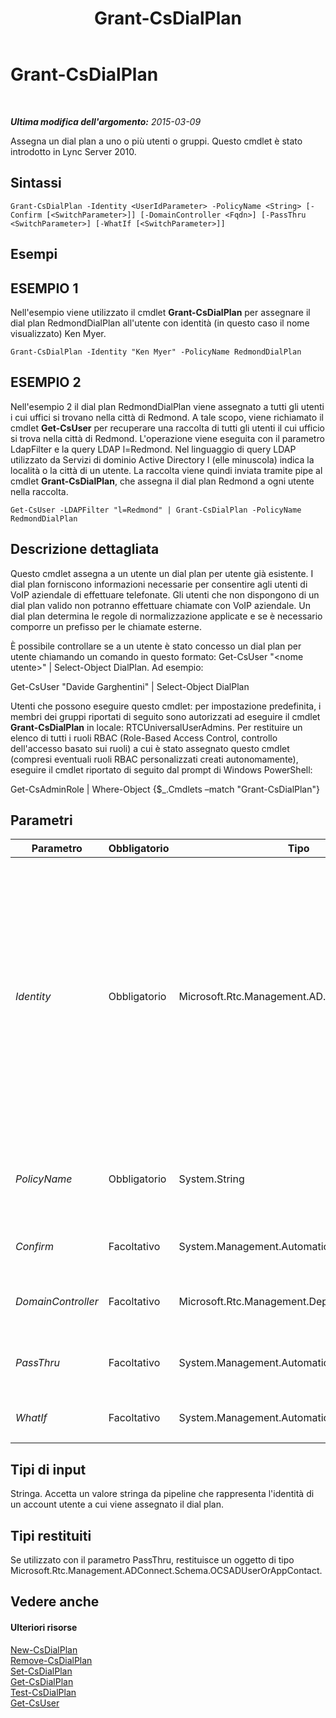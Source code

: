 ﻿---
title: Grant-CsDialPlan
TOCTitle: Grant-CsDialPlan
ms:assetid: 730ad014-b1e8-4f0a-be78-32b1b5488b78
ms:mtpsurl: https://technet.microsoft.com/it-it/library/Gg398547(v=OCS.15)
ms:contentKeyID: 49300967
ms.date: 08/24/2015
mtps_version: v=OCS.15
ms.translationtype: HT
---

# Grant-CsDialPlan

 

_**Ultima modifica dell'argomento:** 2015-03-09_

Assegna un dial plan a uno o più utenti o gruppi. Questo cmdlet è stato introdotto in Lync Server 2010.

## Sintassi

    Grant-CsDialPlan -Identity <UserIdParameter> -PolicyName <String> [-Confirm [<SwitchParameter>]] [-DomainController <Fqdn>] [-PassThru <SwitchParameter>] [-WhatIf [<SwitchParameter>]]

## Esempi

## ESEMPIO 1

Nell'esempio viene utilizzato il cmdlet **Grant-CsDialPlan** per assegnare il dial plan RedmondDialPlan all'utente con identità (in questo caso il nome visualizzato) Ken Myer.

    Grant-CsDialPlan -Identity "Ken Myer" -PolicyName RedmondDialPlan

## ESEMPIO 2

Nell'esempio 2 il dial plan RedmondDialPlan viene assegnato a tutti gli utenti i cui uffici si trovano nella città di Redmond. A tale scopo, viene richiamato il cmdlet **Get-CsUser** per recuperare una raccolta di tutti gli utenti il cui ufficio si trova nella città di Redmond. L'operazione viene eseguita con il parametro LdapFilter e la query LDAP l=Redmond. Nel linguaggio di query LDAP utilizzato da Servizi di dominio Active Directory l (elle minuscola) indica la località o la città di un utente. La raccolta viene quindi inviata tramite pipe al cmdlet **Grant-CsDialPlan**, che assegna il dial plan Redmond a ogni utente nella raccolta.

    Get-CsUser -LDAPFilter "l=Redmond" | Grant-CsDialPlan -PolicyName RedmondDialPlan

## Descrizione dettagliata

Questo cmdlet assegna a un utente un dial plan per utente già esistente. I dial plan forniscono informazioni necessarie per consentire agli utenti di VoIP aziendale di effettuare telefonate. Gli utenti che non dispongono di un dial plan valido non potranno effettuare chiamate con VoIP aziendale. Un dial plan determina le regole di normalizzazione applicate e se è necessario comporre un prefisso per le chiamate esterne.

È possibile controllare se a un utente è stato concesso un dial plan per utente chiamando un comando in questo formato: Get-CsUser "\<nome utente\>" | Select-Object DialPlan. Ad esempio:

Get-CsUser "Davide Garghentini" | Select-Object DialPlan

Utenti che possono eseguire questo cmdlet: per impostazione predefinita, i membri dei gruppi riportati di seguito sono autorizzati ad eseguire il cmdlet **Grant-CsDialPlan** in locale: RTCUniversalUserAdmins. Per restituire un elenco di tutti i ruoli RBAC (Role-Based Access Control, controllo dell'accesso basato sui ruoli) a cui è stato assegnato questo cmdlet (compresi eventuali ruoli RBAC personalizzati creati autonomamente), eseguire il cmdlet riportato di seguito dal prompt di Windows PowerShell:

Get-CsAdminRole | Where-Object {$\_.Cmdlets –match "Grant-CsDialPlan"}

## Parametri


<table>
<colgroup>
<col style="width: 25%" />
<col style="width: 25%" />
<col style="width: 25%" />
<col style="width: 25%" />
</colgroup>
<thead>
<tr class="header">
<th>Parametro</th>
<th>Obbligatorio</th>
<th>Tipo</th>
<th>Descrizione</th>
</tr>
</thead>
<tbody>
<tr class="odd">
<td><p><em>Identity</em></p></td>
<td><p>Obbligatorio</p></td>
<td><p>Microsoft.Rtc.Management.AD.UserIdParameter</p></td>
<td><p>L'identità (identificatore univoco) dell'utente a cui è stato assegnato il dial plan.</p>
<p>Le identità utente possono essere specificate con uno dei quattro formati riportati di seguito: 1) l'indirizzo SIP dell'utente; 2) l'UPN (User Principal Name) dell'utente; 3) il nome di dominio e il nome di accesso dell'utente, nel formato dominio\accesso (ad esempio, litwareinc\davidegarghentini); 4) il nome visualizzato Active Directory dell'utente (ad esempio, Davide Garghentini).</p>
<p>È possibile utilizzare il carattere jolly asterisco (*) quando si utilizza il valore di Display Name per il parametro Identity per l'utente. Ad esempio, il parametro Identity &quot;* Smith&quot; restituisce tutti gli utenti con cognome Smith.</p>
<p>Tipo di dati completi: Microsoft.Rtc.Management.AD.UserIdParameter</p></td>
</tr>
<tr class="even">
<td><p><em>PolicyName</em></p></td>
<td><p>Obbligatorio</p></td>
<td><p>System.String</p></td>
<td><p>Il valore Identity del dial plan da assegnare all'utente. (Il nome include solo la porzione del nome dell'Identity. Le identità dei dial plan per utente includono un prefisso tag: che non può essere incluso nel parametro PolicyName.)</p></td>
</tr>
<tr class="odd">
<td><p><em>Confirm</em></p></td>
<td><p>Facoltativo</p></td>
<td><p>System.Management.Automation.SwitchParameter</p></td>
<td><p>Viene visualizzata una richiesta di conferma prima di eseguire il comando.</p></td>
</tr>
<tr class="even">
<td><p><em>DomainController</em></p></td>
<td><p>Facoltativo</p></td>
<td><p>Microsoft.Rtc.Management.Deploy.Fqdn</p></td>
<td><p>Consente di specificare un controller di dominio. Se non è specificato alcun controller di dominio, verrà utilizzato il primo disponibile.</p></td>
</tr>
<tr class="odd">
<td><p><em>PassThru</em></p></td>
<td><p>Facoltativo</p></td>
<td><p>System.Management.Automation.SwitchParameter</p></td>
<td><p>Restituisce i risultati del comando. Per impostazione predefinita, il cmdlet non genera alcun output.</p></td>
</tr>
<tr class="even">
<td><p><em>WhatIf</em></p></td>
<td><p>Facoltativo</p></td>
<td><p>System.Management.Automation.SwitchParameter</p></td>
<td><p>Descrive ciò che accadrebbe se si eseguisse il comando senza eseguirlo realmente.</p></td>
</tr>
</tbody>
</table>


## Tipi di input

Stringa. Accetta un valore stringa da pipeline che rappresenta l'identità di un account utente a cui viene assegnato il dial plan.

## Tipi restituiti

Se utilizzato con il parametro PassThru, restituisce un oggetto di tipo Microsoft.Rtc.Management.ADConnect.Schema.OCSADUserOrAppContact.

## Vedere anche

#### Ulteriori risorse

[New-CsDialPlan](new-csdialplan.md)  
[Remove-CsDialPlan](remove-csdialplan.md)  
[Set-CsDialPlan](set-csdialplan.md)  
[Get-CsDialPlan](get-csdialplan.md)  
[Test-CsDialPlan](test-csdialplan.md)  
[Get-CsUser](get-csuser.md)

